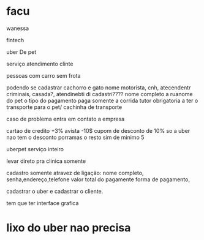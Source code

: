 # facu

wanessa

fintech

uber De pet

serviço atendimento clinte

pessoas com carro sem frota

podendo se cadastrar 
cachorro e gato
nome motorista, cnh, atecendentr criminais, casada?, 
atendinebti di cadastri????
nome completo a ruanome do pet o tipo do pagamento
paga somente a corrida
tutor obrigatoria a ter o transporte para o 
pet/ cachinha de transporte

caso de problema entra em contato a empresa

cartao de credito +3%
avista -10$
cupom de desconto de 10% so a uber nao tem o desconto porramas o resto sim 
de minimo 5

uberpet serviço inteiro 

levar direto pra clinica somente

cadastro somente atravez de ligação:
nome completo, senha,endereço,telefone
valor total do pagamente forma de pagamento,

cadastrar o uber e cadastrar o cliente.

tem que ter interface grafica

# lixo do uber nao precisa
